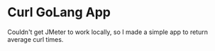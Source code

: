 # Curl GoLang App
Couldn't get JMeter to work locally, so I made a simple app to return average curl times.
